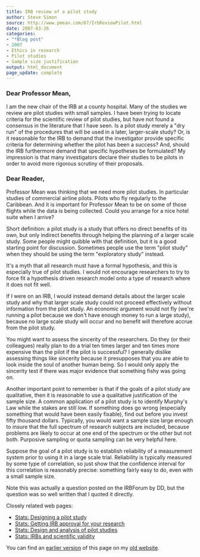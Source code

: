 ```yaml
---
title: IRB review of a pilot study
author: Steve Simon
source: http://www.pmean.com/07/IrbReviewPilot.html
date: 2007-03-26
categories:
- "*Blog post"
- 2007
- Ethics in research
- Pilot studies
- Sample size justification
output: html_document
page_update: complete
---
```


### Dear Professor Mean,

I am the new chair of the IRB at a county hospital. Many of the studies we review are pilot studies with small samples. I have been trying to locate criteria for the scientific review of pilot studies, but have not found a consensus in the literature that I have seen. Is a pilot study merely a "dry run" of the procedures that will be used in a later, larger-scale study? Or, is it reasonable for the IRB to demand that the investigator provide specific criteria for determining whether the pilot has been a success? And, should the IRB furthermore demand that specific hypotheses be formulated? My impression is that many investigators declare their studies to be pilots in order to avoid more rigorous scrutiny of their proposals.

### Dear Reader,

Professor Mean was thinking that we need more pilot studies. In particular studies of commercial airline pilots. Pilots who fly regularly to the Caribbean. And it is important for Professor Mean to be on some of those flights while the data is being collected. Could you arrange for a nice hotel suite when I arrive?

Short definition: a pilot study is a study that offers no direct benefits of its own, but only indirect benefits through helping the planning of a larger scale study. Some people might quibble with that definition, but it is a good starting point for discussion. Sometimes people use the term "pilot study" when they should be using the term "exploratory study" instead.

It's a myth that all research must have a formal hypothesis, and this is especially true of pilot studies. I would not encourage researchers to try to force fit a hypothesis driven research model onto a type of research where it does not fit well.

If I were on an IRB, I would instead demand details about the larger scale study and why that larger scale study could not proceed effectively without information from the pilot study. An economic argument would not fly (we're running a pilot because we don't have enough money to run a large study), because no large scale study will occur and no benefit will therefore accrue from the pilot study.

You might want to assess the sincerity of the researchers. Do they (or their colleagues) really plan to do a trial ten times larger and ten times more expensive than the pilot if the pilot is successful? I generally dislike assessing things like sincerity because it presupposes that you are able to look inside the soul of another human being. So I would only apply the sincerity test if there was major evidence that something fishy was going on.

Another important point to remember is that if the goals of a pilot study are qualitative, then it is reasonable to use a qualitative justification of the sample size. A common application of a pilot study is to identify Murphy's Law while the stakes are still low. If something does go wrong (especially something that would have been easily fixable), find out before you invest fifty thousand dollars. Typically, you would want a sample size large enough to insure that the full spectrum of research subjects are included, because problems are likely to occur at one end of the spectrum or the other but not both. Purposive sampling or quota sampling can be very helpful here.

Suppose the goal of a pilot study is to establish reliability of a measurement system prior to using it in a large scale trial. Reliability is typically measured by some type of correlation, so just show that the confidence interval for this correlation is reasonably precise: something fairly easy to do, even with a small sample size.

Note this was actually a question posted on the IRBForum by DD, but the question was so well written that I quoted it directly.

Closely related web pages:

+ [Stats: Designing a pilot study][sim3]
+ [Stats: Getting IRB approval for your research][sim4]
+ [Stats: Design and analysis of pilot studies][sim5]
+ [Stats: IRBs and scientific validity][sim6]

You can find an [earlier version][sim1] of this page on my [old website][sim2].

[sim1]: http://www.pmean.com/07/IrbReviewPilot.html
[sim2]: http://www.pmean.com

[sim3]: http://www.pmean.com/99/pilot.asp
[sim4]: http://www.pmean.com/02/irb.html
[sim5]: http://www.pmean.com/04/PilotStudy.html
[sim6]: http://www.pmean.com/05/ScientificValidity.html